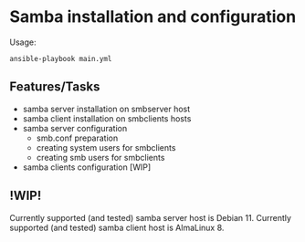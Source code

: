 # Samba installation and configuration
Usage:
```
ansible-playbook main.yml
```
## Features/Tasks
- samba server installation on smbserver host
- samba client installation on smbclients hosts
- samba server configuration
  - smb.conf preparation
  - creating system users for smbclients
  - creating smb users for smbclients
- samba clients configuration [WIP]

## !WIP!
Currently supported (and tested) samba server host is Debian 11.
Currently supported (and tested) samba client host is AlmaLinux 8.
